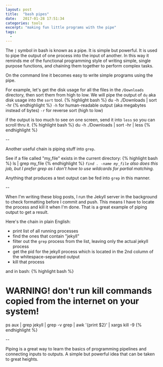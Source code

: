 ```yaml
---
layout: post
title:  "bash pipes"
date:   2017-01-28 17:51:34
categories: tools
excerpt: "making fun little programs with the pipe"
tags:
  -
---
```

The `|` symbol in bash is known as a pipe.  It is simple but powerful.  It is used to pipe the output of one process into the input of another.  In this way it reminds me of the functional programming style of writing simple, single purpose functions, and chaining them together to perform complex tasks.

On the command line it becomes easy to write simple programs using the pipe.

For example, let's get the disk usage for all the files in the `/Downloads` directory, then sort them from high to low.  We will pipe the output of `du` aka disk usage into the `sort` tool.
{% highlight bash %}
du -h ./Downloads | sort -hr
{% endhighlight %}
`-h` for human-readable output (aka megabytes instead of bytes)
`-r` for reverse sort (high to low)

if the output is too much to see on one screen, send it into `less` so you can scroll thru it.
{% highlight bash %}
du -h ./Downloads | sort -hr | less
{% endhighlight %}

--

Another useful chain is piping stuff into `grep`.

See if a file called "my_file" exists in the current directory:
{% highlight bash %}
ls | grep my_file
{% endhighlight %}
*`find . -name my_file` also does this job, but I prefer grep as I don't have to use wildcards for partial matching.*

Anything that produces a text output can be fed into `grep` in this manner.  

--

When I'm writing these blog posts, I run the Jekyll server in the background to check formatting before I commit and push.  This means I have to locate the process and kill it when I'm done.  That is a great example of piping output to get a result.  

Here's the chain in plain English:

* print list of all running processes
* find the ones that contain "jekyll"
* filter out the `grep` process from the list, leaving only the actual jekyll process
* get the pid for the jekyll process which is located in the 2nd column of the whitespace-separated output
* kill that process

and in bash:
{% highlight bash %}
# WARNING! don't run kill commands copied from the internet on your system!

ps aux | grep jekyll | grep -v grep | awk  '{print $2}' | xargs kill -9
{% endhighlight %}

--

Piping is a great way to learn the basics of programming pipelines and connecting inputs to outputs.  A simple but powerful idea that can be taken to great heights.
